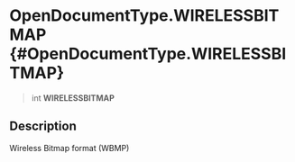 OpenDocumentType.WIRELESSBITMAP {#OpenDocumentType.WIRELESSBITMAP}
===============================

> int **WIRELESSBITMAP**

Description
-----------

Wireless Bitmap format (WBMP)
